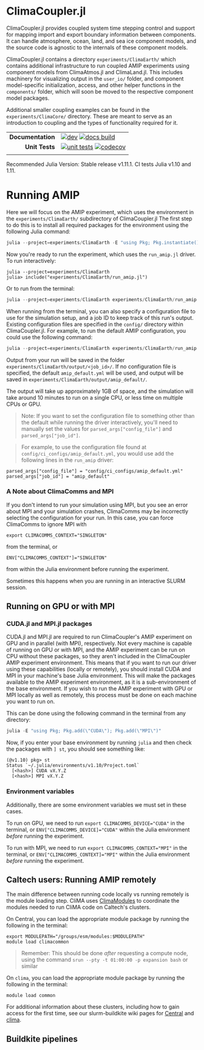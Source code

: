# ClimaCoupler.jl

ClimaCoupler.jl provides coupled system time stepping control and support for mapping import and export
boundary information between components. It can handle atmosphere, ocean, land, and sea ice component models,
and the source code is agnostic to the internals of these component models.

ClimaCoupler.jl contains a directory `experiments/ClimaEarth/` which contains
additional infrastructure to run coupled AMIP experiments using component models
from ClimaAtmos.jl and ClimaLand.jl. This includes machinery for visualizing output
in the `user_io/` folder, and component model-specific initialization, access,
and other helper functions in the `components/` folder, which will soon be moved to
the respective component model packages.

Additional smaller coupling examples can be found in the `experiments/ClimaCore/` directory.
These are meant to serve as an introduction to coupling and the types of functionality
required for it.

<!-- Links and shortcuts -->
[docs-dev-img]: https://img.shields.io/badge/docs-dev-blue.svg
[docs-dev-url]: https://CliMA.github.io/ClimaCoupler.jl/dev/

[docs-bld-img]: https://github.com/CliMA/ClimaCoupler.jl/workflows/Documentation/badge.svg
[docs-bld-url]: https://github.com/CliMA/ClimaCoupler.jl/actions?query=workflow%3ADocumentation

[unit-tests-img]: https://github.com/CliMA/ClimaCoupler.jl/actions/workflows/ci.yml/badge.svg
[unit-tests-url]: https://github.com/CliMA/ClimaCoupler.jl/actions?query=workflow%3Aci

[codecov-img]: https://codecov.io/gh/CliMA/ClimaCoupler.jl/branch/main/graph/badge.svg
[codecov-url]: https://codecov.io/gh/CliMA/ClimaCoupler.jl

|||
|---------------------:|:-----------------------------------------------|
| **Documentation**    | [![dev][docs-dev-img]][docs-dev-url] [![docs build][docs-bld-img]][docs-bld-url]|
| **Unit Tests**       | [![unit tests][unit-tests-img]][unit-tests-url] [![codecov][codecov-img]][codecov-url]|
|||

Recommended Julia Version: Stable release v1.11.1. CI tests Julia v1.10 and 1.11.

# Running AMIP
Here we will focus on the AMIP experiment, which uses the environment in the `experiments/ClimaEarth/` subdirectory of ClimaCoupler.jl
The first step to do this is to install all required packages for the environment using the following Julia command:
```julia
julia --project=experiments/ClimaEarth -E "using Pkg; Pkg.instantiate(); Pkg.build()"
```

Now you're ready to run the experiment, which uses the `run_amip.jl` driver. To run interactively:
```
julia --project=experiments/ClimaEarth
julia> include("experiments/ClimaEarth/run_amip.jl")
```

Or to run from the terminal:
```julia
julia --project=experiments/ClimaEarth experiments/ClimaEarth/run_amip.jl
```

When running from the terminal, you can also specify a configuration file to use for the simulation setup, and a job ID to keep track of this run's output.
Existing configuration files are specified in the `config/` directory within ClimaCoupler.jl.
For example, to run the default AMIP configuration, you could use the following command:
```julia
julia --project=experiments/ClimaEarth experiments/ClimaEarth/run_amip.jl --config_file config/ci_configs/amip_default.yml --job_id amip_default
```

Output from your run will be saved in the folder `experiments/ClimaEarth/output/<job_id>/`.
If no configuration file is specified, the default
`amip_default.yml` will be used, and output will be saved in `experiments/ClimaEarth/output/amip_default/`.

The output will take up approximately 1GB of space, and the simulation will take around 10 minutes to run on a single CPU, or less time on multiple CPUs or GPU.

> Note: If you want to set the configuration file to something other than the default
while running the driver interactively, you'll need to
manually set the values for `parsed_args["config_file"]` and `parsed_args["job_id"]`.

>For example, to use the configuration file found at `config/ci_configs/amip_default.yml`, you would use add the following lines in the `run_amip` driver:
```
parsed_args["config_file"] = "config/ci_configs/amip_default.yml"
parsed_args["job_id"] = "amip_default"
```

### A Note about ClimaComms and MPI
If you don't intend to run your simulation using MPI, but you see an error about MPI and your simulation crashes,
ClimaComms may be incorrectly selecting the configuration for your run.
In this case, you can force ClimaComms to ignore MPI with
```
export CLIMACOMMS_CONTEXT="SINGLETON"
```
from the terminal, or
```
ENV["CLIMACOMMS_CONTEXT"]="SINGLETON"
```
from within the Julia environment before running the experiment.

Sometimes this happens when you are running in an interactive SLURM session.

## Running on GPU or with MPI

### CUDA.jl and MPI.jl packages
CUDA.jl and MPI.jl are required to run ClimaCoupler's AMIP experiment on GPU and in parallel (with MPI), respectively.
Not every machine is capable of running on GPU or with MPI, and the AMIP experiment can be run on CPU
without these packages, so they aren't included in the ClimaCoupler AMIP experiment environment.
This means that if you want to run our driver using these capabilities (locally or remotely), you should install
CUDA and MPI in your machine's base Julia environment. This will make the packages available to the
AMIP experiment environment, as it is a sub-environment of the base environment.
If you wish to run the AMIP experiment with GPU or MPI locally as well as remotely,
this process must be done on each machine you want to run on.

This can be done using the following command in the terminal from any directory:
```julia
julia -E "using Pkg; Pkg.add(\"CUDA\"); Pkg.add(\"MPI\")"
```

Now, if you enter your base environment by running `julia` and then check the packages with `] st`, you should see something like:
```
(@v1.10) pkg> st
Status `~/.julia/environments/v1.10/Project.toml`
  [<hash>] CUDA vX.Y.Z
  [<hash>] MPI vX.Y.Z
```

### Environment variables
Additionally, there are some environment variables we must set in these cases.

To run on GPU, we need to run `export CLIMACOMMS_DEVICE="CUDA"` in the terminal, or
`ENV["CLIMACOMMS_DEVICE]="CUDA"` within the Julia environment _before_ running the experiment.

To run with MPI, we need to run `export CLIMACOMMS_CONTEXT="MPI"` in the terminal, or
`ENV["CLIMACOMMS_CONTEXT]="MPI"` within the Julia environment _before_ running the experiment.

## Caltech users: Running AMIP remotely
The main difference between running code locally vs running remotely is
the module loading step. CliMA uses [ClimaModules](https://github.com/CliMA/ClimaModules?tab=readme-ov-file#clima-modules-for-new-central) to coordinate the modules
needed to run CliMA code on Caltech's clusters.

On Central, you can load the appropriate module package by running the following in the terminal:
```
export MODULEPATH="/groups/esm/modules:$MODULEPATH"
module load climacommon
```

> Remember: This should be done _after_ requesting a compute node, using the command `srun --pty -t 01:00:00 -p expansion bash` or similar

On `clima`, you can load the appropriate module package by running the following in the terminal:
```
module load common
```

For additional information about these clusters, including how to gain access for the first time,
see our slurm-buildkite wiki pages for [Central](https://github.com/CliMA/slurm-buildkite/wiki/Central) and [clima](https://github.com/CliMA/slurm-buildkite/wiki/clima).

## Buildkite pipelines
